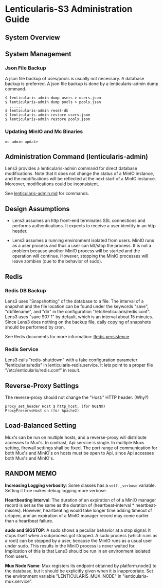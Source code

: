 # Lenticularis-S3 Administration Guide

## System Overview

## System Management

### Json File Backup

A json file backup of uses/pools is usually not necessary.  A database
backup is preferred.  A json file backup is done by a
lenticularis-admin dump command.

```
$ lenticularis-admin dump users > users.json
$ lenticularis-admin dump pools > pools.jsan
  ......
$ lenticularis-admin reset-db
$ lenticularis-admin restore users.json
$ lenticularis-admin restore pools.json
```

### Updating MinIO and Mc Binaries

```
mc admin update
```

## Administration Command (lenticularis-admin)

Lens3 provides a lenticularis-admin command for direct database
modifications.  Note that it does not change the status of a MinIO
instance, and the modifications will be reflected at the next start of
a MinIO instance.  Moreover, modifications could be inconsistent.

See [lenticularis-admin.md](lenticularis-admin.md) for commands.

## Design Assumptions

* Lens3 assumes an http front-end terminates SSL connections and
  performs authentications.  It expects to receive a user identity in
  an http header.

* Lens3 assumes a running environment isolated from users.  MinIO runs
  as a user process and thus a user can kill/stop the process.  It is
  not a problem because another MinIO process will be started and the
  operation will continue.  However, stopping the MinIO processes will
  leave zombies (due to the behavior of sudo).

## Redis

### Redis DB Backup

Lens3 uses "Snapshotting" of the database to a file.  The interval of
a snapshot and the file location can be found under the keywords
"save", "dbfilename", and "dir" in the configuration
"/etc/lenticularis/redis.conf".  Lens3 uses "save 907 1" by default,
which is an interval about 15 minutes.  Since Lens3 does nothing on
the backup file, daily copying of snapshots should be performed by
cron.

See Redis documents for more information: [Redis
persistence](https://redis.io/docs/manual/persistence/)

### Redis Service

Lens3 calls "redis-shutdown" with a fake configuration parameter
"lenticularis/redis" in lenticularis-redis.service.  It lets point to
a proper file "/etc/lenticularis/redis.conf" in result.

## Reverse-Proxy Settings

The reverse-proxy should not change the "Host:" HTTP header.  (Why?)

```
proxy_set_header Host $ http_host; (for NGINX)
ProxyPreserveHost on (for Apache2)
```

## Load-Balanced Setting

Mux's can be run on multiple hosts, and a reverse-proxy will
distribute accesses to Mux's.  In contrast, Api service is single.  In
multiple Muxs setting, firewall settings shall be fixed.  The port
range of communication for both Mux's and MinIO's on hosts must be
open to Api, since Api accesses both Mux's and MinIO's.

## RANDOM MEMO

__Increasing Logging verbosity__: Some classes has a `self._verbose`
variable.  Setting it true makes debug logging more verbose.

__Heartbeating Interval__: The duration of an expiration of of a MinIO
manager record is set as the same as the duration of
(heartbeat-interval * heartbeat-misses).  However, heartbeating would
take longer time adding timeout of urlopen, and an expiration of a
MinIO manager record may come earlier than a heartbeat failure.

__sudo and SIGSTOP__: A sudo shows a peculiar behavior at a stop
signal: It stops itself when a subprocess got stopped.  A sudo process
(which runs as a root) can be stopped by a user, because the MinIO
runs as a usual user under sudo.  This results in the MinIO process is
never waited for.  Implication of this is that Lens3 should be run in
an environment isolated from users.

__Mux Node Name__: Mux registers its endpoint obtained by
platform.node() to the database, but it should be explicitly given
when it is inappropriate.  Set the environment variable
"LENTICULARIS_MUX_NODE" in "lenticularis-mux.service".
